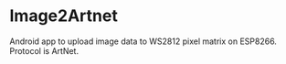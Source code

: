 # Image2Artnet
Android app to upload image data to WS2812 pixel matrix on ESP8266. Protocol is ArtNet.
